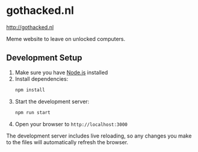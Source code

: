 # gothacked.nl
http://gothacked.nl

Meme website to leave on unlocked computers.

## Development Setup

1. Make sure you have [Node.js](https://nodejs.org/) installed
2. Install dependencies:
   ```bash
   npm install
   ```
3. Start the development server:
   ```bash
   npm run start
   ```
4. Open your browser to `http://localhost:3000`

The development server includes live reloading, so any changes you make to the files will automatically refresh the browser.